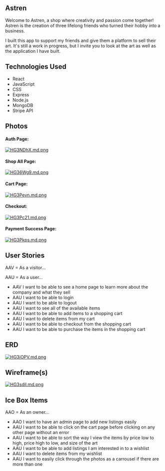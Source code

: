 ## Astren
Welcome to Astren, a shop where creativity and passion come together! Astren is the creation of three lifelong friends who turned their hobby into a business.

I built this app to support my friends and give them a platform to sell their art. It's still a work in progress, but I invite you to look at the art as well as the application I have built. 
## Technologies Used
- React
- JavaScript
- CSS
- Express
- Node.js 
- MongoDB
- Stripe API 
## Photos
#### Auth Page:

[![HG3NDhX.md.png](https://iili.io/HG3NDhX.md.png)](https://freeimage.host/i/HG3NDhX)

#### Shop All Page: 

[![HG36Wg9.md.png](https://iili.io/HG36Wg9.md.png)](https://freeimage.host/i/HG36Wg9)

#### Cart Page:

[![HG3Pevn.md.png](https://iili.io/HG3Pevn.md.png)](https://freeimage.host/i/HG3Pevn)

#### Checkout: 

[![HG3Pc21.md.png](https://iili.io/HG3Pc21.md.png)](https://freeimage.host/i/HG3Pc21)

#### Payment Success Page:

[![HG3Pkps.md.png](https://iili.io/HG3Pkps.md.png)](https://freeimage.host/i/HG3Pkps)





## User Stories 
AAV = As a visitor... 

AAU = As a user...

- AAV I want to be able to see a home page to learn more about the company and what they sell
- AAU I want to be able to login
- AAU I want to be able to logout
- AAU I want to see all of the available items
- AAU I want to be able to add items to a shopping cart
- AAU I want to delete items from my cart
- AAU I want to be able to checkout from the shopping cart 
- AAU I want to be able to purchase the items in the shopping cart
## ERD

[![HG3iOPV.md.png](https://iili.io/HG3iOPV.md.png)](https://freeimage.host/i/HG3iOPV)
## Wireframe(s) 

[![HG3sdil.md.png](https://iili.io/HG3sdil.md.png)](https://freeimage.host/i/HG3sdil)
## Ice Box Items
AAO = As an owner... 

- AAO I want to have an admin page to add new listings easily
- AAU I want to be able to click on the cart page before clicking on any other page without an error
- AAU I want to be able to sort the way I view the items by price low to high, price high to low, and size of the art
- AAU I want to be able to add listings I am interested in to a wishlist
- AAU I want to delete items from my wishlist
- AAU I want to easily click through the  photos as a carrousel if there are more than one
